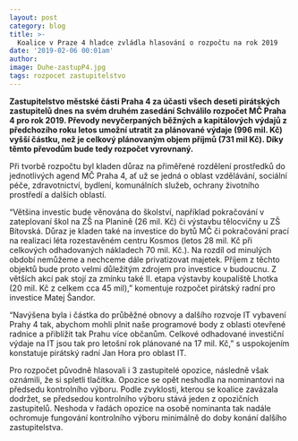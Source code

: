 ```yaml
---
layout: post
category: blog
title: >-  
  Koalice v Praze 4 hladce zvládla hlasování o rozpočtu na rok 2019
date: '2019-02-06 00:01am'
author: 
image: Duhe-zastupP4.jpg
tags: rozpocet zastupitelstvo 
---
```


<b>Zastupitelstvo městské části Praha 4 za účasti všech deseti pirátských zastupitelů dnes na svém druhém zasedání Schválilo rozpočet MČ Praha 4 pro rok 2019. Převody nevyčerpaných běžných a kapitálových výdajů z předchozího roku letos umožní utratit za plánované výdaje (996 mil. Kč) vyšší částku, než je celkový plánovaným objem příjmů (731 mil Kč). Díky těmto převodům  bude tedy rozpočet vyrovnaný. </b>


Při tvorbě rozpočtu byl kladen důraz na přiměřené rozdělení prostředků do jednotlivých agend MČ Praha 4, ať už se jedná o oblast vzdělávání, sociální péče, zdravotnictví, bydlení, komunálních služeb, ochrany životního prostředí a dalších oblastí.


“Většina investic bude věnována do školství, například pokračování v zateplovaní škol na ZŠ na Planině (26 mil. Kč) či výstavbu tělocvičny u ZŠ Bítovská. Důraz je kladen také na investice do bytů MČ či pokračování prací na realizaci léta rozestavěném centru Kosmos (letos 28 mil. Kč při celkových odhadovaných nákladech 70 mil. Kč.). Na rozdíl od minulých období nemůžeme a nechceme dále privatizovat majetek. Příjem z těchto objektů bude proto velmi důležitým zdrojem pro investice v budoucnu. Z větších akcí pak stojí za zmínku také II. etapa výstavby koupaliště Lhotka (20 mil. Kč z celkem cca 45 mil),” komentuje rozpočet pirátský radní pro investice Matej Šandor.


“Navýšena byla i částka do průběžné obnovy a dalšího rozvoje IT vybavení Prahy 4 tak, abychom mohli plnit naše programové body z oblasti otevřené radnice a přiblížit tak Prahu více občanům. Celkové odhadované investiční výdaje na IT jsou tak pro letošní rok plánované na 17 mil. Kč,” s uspokojením konstatuje pirátský radní Jan Hora pro oblast IT.


Pro rozpočet původně hlasovali i 3 zastupitelé opozice, následně však oznámili, že si spletli tlačítka. Opozice se opět neshodla na nominantovi na předsedu kontrolního výboru. Podle zvyklosti, kterou se koalice zavázala dodržet, se předsedou kontrolního výboru stává jeden z opozičních zastupitelů. Neshoda v řadách opozice na osobě nominanta tak nadále ochromuje fungování kontrolního výboru minimálně do doby konání dalšího zastupitelstva.
